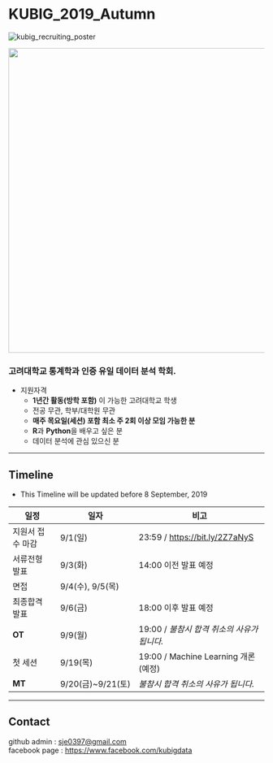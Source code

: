 # KUBIG_2019_Autumn

![kubig_recruiting_poster](https://user-images.githubusercontent.com/33321949/62995357-287d0100-be9b-11e9-971f-f286e7418e32.jpg/pic/pic1_50.png)

<p style="text-align: center;">
    <img src="https://user-images.githubusercontent.com/33321949/62995357-287d0100-be9b-11e9-971f-f286e7418e32.jpg/pic/pic1_50.png" width="600">
</p>

### 고려대학교 통계학과 인증 유일 데이터 분석 학회.
* 지원자격
  - **1년간 활동(방학 포함)** 이 가능한 고려대학교 학생
  - 전공 무관, 학부/대학원 무관
  - **매주 목요일(세션) 포함 최소 주 2회 이상 모임 가능한 분**
  - **R**과 **Python**을 배우고 싶은 분
  - 데이터 분석에 관심 있으신 분

--------------------------------------------------
## Timeline
- This Timeline will be updated before 8 September, 2019

| 일정                    |  일자 | 비고                                |
| ------------------- | -------------|-------------------------- |
| 지원서 접수 마감 | 9/1(일) | 23:59 / https://bit.ly/2Z7aNyS |
| 서류전형 발표 | 9/3(화) | 14:00 이전 발표 예정               |
| 면접 | 9/4(수), 9/5(목) |                               |
| 최종합격 발표 | 9/6(금) | 18:00 이후 발표 예정            |
| **OT** | 9/9(월) | 19:00 / *불참시 합격 취소의 사유가 됩니다.* |
| 첫 세션 | 9/19(목) | 19:00 / Machine Learning 개론 (예정) |
| **MT** | 9/20(금)~9/21(토) | *불참시 합격 취소의 사유가 됩니다.*|

--------------------------------------------------
## Contact
github admin : sje0397@gmail.com  
facebook page : https://www.facebook.com/kubigdata
